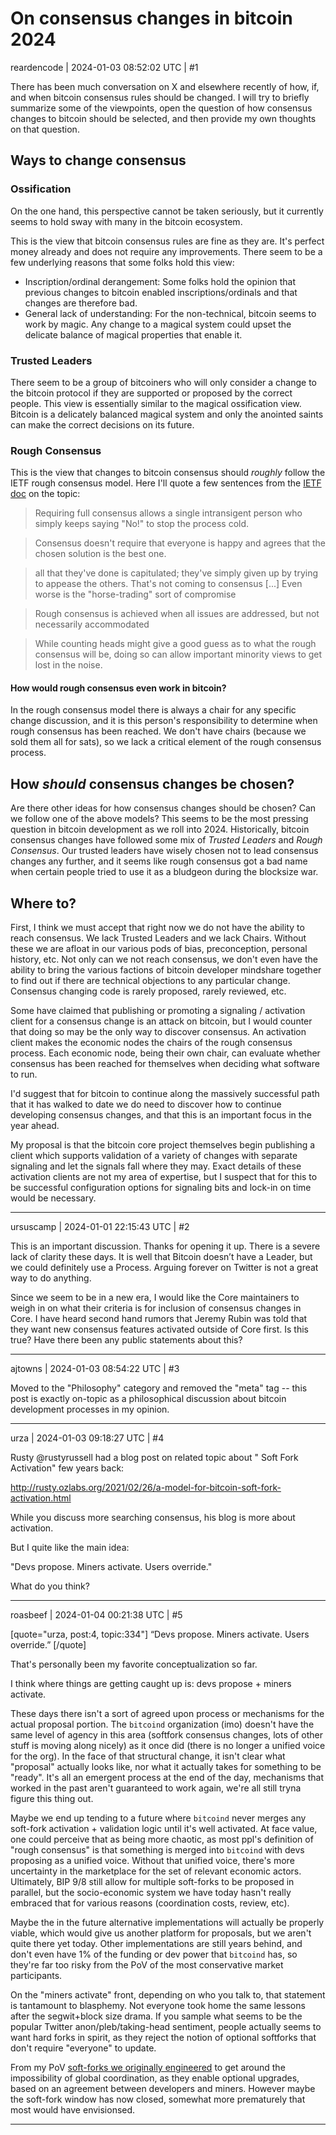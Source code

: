 # On consensus changes in bitcoin 2024

reardencode | 2024-01-03 08:52:02 UTC | #1

There has been much conversation on X and elsewhere recently of how, if, and when bitcoin consensus rules should be changed. I will try to briefly summarize some of the viewpoints, open the question of how consensus changes to bitcoin should be selected, and then provide my own thoughts on that question.

## Ways to change consensus

### Ossification

On the one hand, this perspective cannot be taken seriously, but it currently seems to hold sway with many in the bitcoin ecosystem.

This is the view that bitcoin consensus rules are fine as they are. It's perfect money already and does not require any improvements. There seem to be a few underlying reasons that some folks hold this view:

* Inscription/ordinal derangement: Some folks hold the opinion that previous changes to bitcoin enabled inscriptions/ordinals and that changes are therefore bad.
* General lack of understanding: For the non-technical, bitcoin seems to work by magic. Any change to a magical system could upset the delicate balance of magical properties that enable it.

### Trusted Leaders

There seem to be a group of bitcoiners who will only consider a change to the bitcoin protocol if they are supported or proposed by the correct people. This view is essentially similar to the magical ossification view. Bitcoin is a delicately balanced magical system and only the anointed saints can make the correct decisions on its future.

### Rough Consensus

This is the view that changes to bitcoin consensus should *roughly* follow the IETF rough consensus model. Here I'll quote a few sentences from the [IETF doc](https://datatracker.ietf.org/doc/html/rfc7282) on the topic:

> Requiring full consensus allows a single intransigent
   person who simply keeps saying "No!" to stop the process cold.

> Consensus doesn't require that
   everyone is happy and agrees that the chosen solution is the best
   one.

> all that they've done is capitulated; they've simply given up
   by trying to appease the others.  That's not coming to consensus [...]
> Even worse is the "horse-trading" sort of compromise

> Rough consensus is achieved when all issues are addressed, but not
    necessarily accommodated

> While counting
   heads might give a good guess as to what the rough consensus will be,
   doing so can allow important minority views to get lost in the noise.

#### How would rough consensus even work in bitcoin?

In the rough consensus model there is always a chair for any specific change discussion, and it is this person's responsibility to determine when rough consensus has been reached. We don't have chairs (because we sold them all for sats), so we lack a critical element of the rough consensus process.

## How _should_ consensus changes be chosen?

Are there other ideas for how consensus changes should be chosen? Can we follow one of the above models? This seems to be the most pressing question in bitcoin development as we roll into 2024. Historically, bitcoin consensus changes have followed some mix of *Trusted Leaders* and *Rough Consensus*. Our trusted leaders have wisely chosen not to lead consensus changes any further, and it seems like rough consensus got a bad name when certain people tried to use it as a bludgeon during the blocksize war.

## Where to?

First, I think we must accept that right now we do not have the ability to reach consensus. We lack Trusted Leaders and we lack Chairs. Without these we are afloat in our various pods of bias, preconception, personal history, etc. Not only can we not reach consensus, we don't even have the ability to bring the various factions of bitcoin developer mindshare together to find out if there are technical objections to any particular change. Consensus changing code is rarely proposed, rarely reviewed, etc.

Some have claimed that publishing or promoting a signaling / activation client for a consensus change is an attack on bitcoin, but I would counter that doing so may be the only way to discover consensus. An activation client makes the economic nodes the chairs of the rough consensus process. Each economic node, being their own chair, can evaluate whether consensus has been reached for themselves when deciding what software to run.

I'd suggest that for bitcoin to continue along the massively successful path that it has walked to date we do need to discover how to continue developing consensus changes, and that this is an important focus in the year ahead.

My proposal is that the bitcoin core project themselves begin publishing a client which supports validation of a variety of changes with separate signaling and let the signals fall where they may. Exact details of these activation clients are not my area of expertise, but I suspect that for this to be successful configuration options for signaling bits and lock-in on time would be necessary.

-------------------------

ursuscamp | 2024-01-01 22:15:43 UTC | #2

This is an important discussion. Thanks for opening it up. There is a severe lack of clarity these days. It is well that Bitcoin doesn’t have a Leader, but we could definitely use a Process. Arguing forever on Twitter is not a great way to do anything. 

Since we seem to be in a new era, I would like the Core maintainers to weigh in on what their criteria is for inclusion of consensus changes in Core. I have heard second hand rumors that Jeremy Rubin was told that they want new consensus features activated outside of Core first. Is this true? Have there been any public statements about this?

-------------------------

ajtowns | 2024-01-03 08:54:22 UTC | #3

Moved to the "Philosophy" category and removed the "meta" tag -- this post is exactly on-topic as a philosophical discussion about bitcoin development processes in my opinion.

-------------------------

urza | 2024-01-03 09:18:27 UTC | #4

Rusty @rustyrussell  had a blog post on related topic about " Soft Fork Activation" few years back:

http://rusty.ozlabs.org/2021/02/26/a-model-for-bitcoin-soft-fork-activation.html

While you discuss more searching consensus, his blog is more about activation.

But I quite like the main idea:

"Devs propose. Miners activate. Users override."

What do you think?

-------------------------

roasbeef | 2024-01-04 00:21:38 UTC | #5

[quote="urza, post:4, topic:334"]
“Devs propose. Miners activate. Users override.”
[/quote]

That's personally been my favorite conceptualization so far. 

I think where things are getting caught up is: devs propose + miners activate.

These days there isn't a sort of agreed upon process or mechanisms for the actual proposal portion. The `bitcoind` organization (imo) doesn't have the same level of agency in this area (softfork consensus changes, lots of other stuff is moving along nicely) as it once did (there is no longer a unified voice for the org). In the face of that structural change, it isn't clear what "proposal" actually looks like, nor what it actually takes for something to be "ready". It's all an emergent process at the end of the day, mechanisms that worked in the past aren't guaranteed to work again, we're all still tryna figure this thing out. 

Maybe we end up tending to a future where `bitcoind` never merges any soft-fork activation + validation logic until it's well activated. At face value, one could perceive that as being more chaotic, as most ppl's definition of "rough consensus" is that something is merged into `bitcoind` with devs proposing as a unified voice. Without that unified voice, there's more uncertainty in the marketplace for the set of relevant economic actors. Ultimately, BIP 9/8 still allow for multiple soft-forks to be proposed in parallel, but the socio-economic system we have today hasn't really embraced that for various reasons (coordination costs, review, etc). 

Maybe the in the future alternative implementations will actually be properly viable, which would give us another platform for proposals, but we aren't quite there yet today. Other implementations are still years behind, and don't even have 1% of the funding or dev power that `bitcoind` has, so they're far too risky from the PoV of the most conservative market participants. 

On the "miners activate" front, depending on who you talk to, that statement is tantamount to blasphemy. Not everyone took home the same lessons after the segwit+block size drama. If you sample what seems to be the popular Twitter anon/pleb/taking-head sentiment, people actually seems to want hard forks in spirit, as they reject the notion of optional softforks that don't require "everyone" to update. 

From my PoV [soft-forks we originally engineered](https://lists.linuxfoundation.org/pipermail/bitcoin-dev/2015-December/012014.html) to get around the impossibility of global coordination, as they enable optional upgrades, based on an agreement between developers and miners. However maybe the soft-fork window has now closed, somewhat more prematurely that most would have envisionsed.

-------------------------

